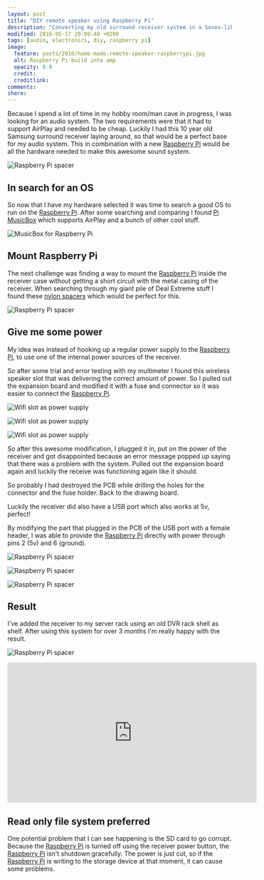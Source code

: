 ```yaml
---
layout: post
title: "DIY remote speaker using Raspberry Pi"
description: "Converting my old surround receiver system in a Sonos-like remote speaker using Raspberry Pi and Pi MusicBox."
modified: 2016-05-17 20:08:48 +0200
tags: [audio, electronics, diy, raspberry pi]
image:
  feature: posts/2016/home-made-remote-speaker-raspberrypi.jpg
  alt: Raspberry Pi build into amp
  opacity: 0.8
  credit:
  creditlink:
comments:
share:
---
```

Because I spend a lot of time in my hobby room/man cave in progress, I was looking for an audio system. The two requirements were that it had to support AirPlay and needed to be cheap. Luckily I had this 10 year old Samsung surround receiver laying around, so that would be a perfect base for my audio system. This in combination with a new [Raspberry Pi](https://tidd.ly/3oON0zF) would be all the hardware needed to make this awesome sound system.


![Raspberry Pi spacer](/images/posts/2016/home-made-remote-speaker-receiver.jpg)

## In search for an OS
So now that I have my hardware selected it was time to search a good OS to run on the [Raspberry Pi](https://tidd.ly/3oON0zF). After some searching and comparing I found [Pi MusicBox](http://www.pimusicbox.com/) which supports AirPlay and a bunch of other cool stuff.

![MusicBox for Raspberry Pi](/images/posts/2016/home-made-remote-speaker-musicbox.jpg)

## Mount Raspberry Pi
The next challenge was finding a way to mount the [Raspberry Pi](https://tidd.ly/3oON0zF) inside the receiver case without getting a short circuit with the metal casing of the receiver.
When searching through my giant pile of Deal Extreme stuff I found these [nylon spacers](https://www.dx.com/p/zndiy-bry-m3-x-30-6-nylon-spacer-hex-nylon-pillars-for-multicopter-rc-model-black-10-pcs-336490?Utm_rid=85999879&Utm_source=affiliate) which would be perfect for this.

![Raspberry Pi spacer](/images/posts/2016/home-made-remote-speaker-spacer.jpg)

## Give me some power
My idea was instead of hooking up a regular power supply to the [Raspberry Pi](https://tidd.ly/3oON0zF), to use one of the internal power sources of the receiver.

So after some trial and error testing with my multimeter I found this wireless speaker slot that was delivering the correct amount of power. So I pulled out the expansion board and modified it with a fuse and connector so it was easier to connect the [Raspberry Pi](https://tidd.ly/3oON0zF).

![Wifi slot as power supply](/images/posts/2016/home-made-remote-speaker-wifi-slot.jpg)

![Wifi slot as power supply](/images/posts/2016/home-made-remote-speaker-wifi-mod1.jpg)

![Wifi slot as power supply](/images/posts/2016/home-made-remote-speaker-wifi-mod2.jpg)

So after this awesome modification, I plugged it in, put on the power of the receiver and got disappointed because an error message popped up saying that there was a problem with the system. Pulled out the expansion board again and luckily the receive was functioning again like it should.

So probably I had destroyed the PCB while drilling the holes for the connector and the fuse holder. Back to the drawing board.

Luckily the receiver did also have a USB port which also works at 5v, perfect!

By modifying the part that plugged in the PCB of the USB port with a female header, I was able to provide the [Raspberry Pi](https://tidd.ly/3oON0zF) directly with power through pins 2 (5v) and 6 (ground).

![Raspberry Pi spacer](/images/posts/2016/home-made-remote-speaker-power2.jpg)

![Raspberry Pi spacer](/images/posts/2016/home-made-remote-speaker-power3.jpg)

![Raspberry Pi spacer](/images/posts/2016/home-made-remote-speaker-power1.jpg)

## Result
I've added the receiver to my server rack using an old DVR rack shell as shelf. After using this system for over 3 months I'm really happy with the result.

![Raspberry Pi spacer](/images/posts/2016/home-made-remote-speaker-rack.jpg)

<iframe width="560" height="315" src="https://www.youtube.com/embed/eB6cBrg0Z5A" frameborder="0" allowfullscreen></iframe>

## Read only file system preferred
One potential problem that I can see happening is the SD card to go corrupt. Because the [Raspberry Pi](https://tidd.ly/3oON0zF) is turned off using the receiver power button, the [Raspberry Pi](https://tidd.ly/3oON0zF) isn't shutdown gracefully. The power is just cut, so if the [Raspberry Pi](https://tidd.ly/3oON0zF) is writing to the storage device at that moment, it can cause some problems.

